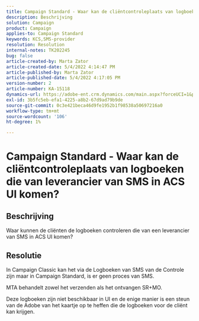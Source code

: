 ```yaml
---
title: Campaign Standard - Waar kan de cliëntcontroleplaats van logboeken die van leverancier van SMS in ACS UI komen?
description: Beschrijving
solution: Campaign
product: Campaign
applies-to: Campaign Standard
keywords: KCS,SMS-provider
resolution: Resolution
internal-notes: TK202245
bug: false
article-created-by: Marta Zator
article-created-date: 5/4/2022 4:14:47 PM
article-published-by: Marta Zator
article-published-date: 5/4/2022 4:17:05 PM
version-number: 2
article-number: KA-15118
dynamics-url: https://adobe-ent.crm.dynamics.com/main.aspx?forceUCI=1&pagetype=entityrecord&etn=knowledgearticle&id=95fdfd4c-c5cb-ec11-a7b5-6045bd00d4f5
exl-id: 3b5fc5eb-efa1-4225-a8b2-67d9ad79b9de
source-git-commit: 0c3e421beca46d9fe1952b1f98538a50697216a0
workflow-type: tm+mt
source-wordcount: '106'
ht-degree: 1%

---
```


# Campaign Standard - Waar kan de cliëntcontroleplaats van logboeken die van leverancier van SMS in ACS UI komen?

## Beschrijving


Waar kunnen de cliënten de logboeken controleren die van een leverancier van SMS in ACS UI komen?


## Resolutie


In Campaign Classic kan het via de Logboeken van SMS van de Controle zijn maar in Campaign Standard, is er geen proces van SMS.

MTA behandelt zowel het verzenden als het ontvangen SR+MO.

Deze logboeken zijn niet beschikbaar in UI en de enige manier is een steun van de Adobe van het kaartje op te heffen die de logboeken voor de cliënt kan krijgen.
